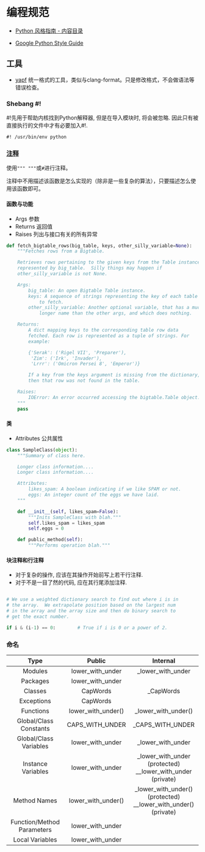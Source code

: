 # 编程规范

* [Python 风格指南 - 内容目录](https://zh-google-styleguide.readthedocs.io/en/latest/google-python-styleguide/contents/)

* [Google Python Style Guide](https://google.github.io/styleguide/pyguide.html)

## 工具

* [yapf](https://github.com/google/yapf/)
  统一格式的工具，类似与clang-format。只是修改格式，不会做语法等错误检查。


### Shebang #!

#!先用于帮助内核找到Python解释器, 但是在导入模块时, 将会被忽略. 因此只有被直接执行的文件中才有必要加入#!.
``` shell
#! /usr/bin/env python
```

### [注释](https://google.github.io/styleguide/pyguide.html#38-comments-and-docstrings)

使用`""" """`或`#`进行注释。

注释中不用描述该函数是怎么实现的（除非是一些复杂的算法），只要描述怎么使用该函数即可。

#### 函数与功能
* Args 参数
* Returns 返回值
* Raises 列出与接口有关的所有异常

``` python
def fetch_bigtable_rows(big_table, keys, other_silly_variable=None):
    """Fetches rows from a Bigtable.

    Retrieves rows pertaining to the given keys from the Table instance
    represented by big_table.  Silly things may happen if
    other_silly_variable is not None.

    Args:
        big_table: An open Bigtable Table instance.
        keys: A sequence of strings representing the key of each table row
            to fetch.
        other_silly_variable: Another optional variable, that has a much
            longer name than the other args, and which does nothing.

    Returns:
        A dict mapping keys to the corresponding table row data
        fetched. Each row is represented as a tuple of strings. For
        example:

        {'Serak': ('Rigel VII', 'Preparer'),
         'Zim': ('Irk', 'Invader'),
         'Lrrr': ('Omicron Persei 8', 'Emperor')}

        If a key from the keys argument is missing from the dictionary,
        then that row was not found in the table.

    Raises:
        IOError: An error occurred accessing the bigtable.Table object.
    """
    pass
```

#### 类
* Attributes 公共属性
``` python
class SampleClass(object):
    """Summary of class here.

    Longer class information....
    Longer class information....

    Attributes:
        likes_spam: A boolean indicating if we like SPAM or not.
        eggs: An integer count of the eggs we have laid.
    """

    def __init__(self, likes_spam=False):
        """Inits SampleClass with blah."""
        self.likes_spam = likes_spam
        self.eggs = 0

    def public_method(self):
        """Performs operation blah."""

```

#### 块注释和行注释
* 对于复杂的操作, 应该在其操作开始前写上若干行注释.
* 对于不是一目了然的代码, 应在其行尾添加注释.
``` python

# We use a weighted dictionary search to find out where i is in
# the array.  We extrapolate position based on the largest num
# in the array and the array size and then do binary search to
# get the exact number.

if i & (i-1) == 0:        # True if i is 0 or a power of 2.
```

### 命名

|Type|Public|Internal|
|:--:|:--:|:--:|
|Modules |lower_with_under	|_lower_with_under|
|Packages|lower_with_under||
|Classes |CapWords	|_CapWords|
|Exceptions	|CapWords	| |
|Functions	|lower_with_under()|_lower_with_under()|
|Global/Class Constants|CAPS_WITH_UNDER|_CAPS_WITH_UNDER|
|Global/Class Variables|lower_with_under|_lower_with_under|
|Instance Variables|lower_with_under|_lower_with_under (protected) </br> __lower_with_under (private)|
|Method Names|lower_with_under()	|_lower_with_under() (protected) </br> __lower_with_under() (private)
|Function/Method Parameters	|lower_with_under|
|Local Variables|	lower_with_under|